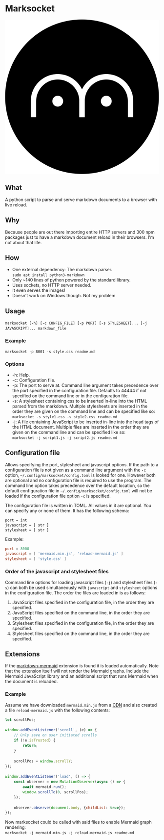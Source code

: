 # Marksocket

![](logo.svg)

## What

A python script to parse and serve markdown documents to a browser with live reload.

## Why

Because people are out there importing entire HTTP servers and 300 npm packages just to have a markdown document reload in their browsers. I'm not about that life.

## How

- One external dependency: The markdown parser.<br>
`sudo apt install python3-markdown`
- Only ~140 lines of python powered by the standard library.
- Uses sockets, no HTTP server needed.
- It even serves the images!
- Doesn't work on Windows though. Not my problem.

## Usage

`marksocket [-h] [-c CONFIG_FILE] [-p PORT] [-s STYLESHEET]... [-j JAVASCRIPT]... markdown_file`

### Example

`marksocket -p 8001 -s style.css readme.md`

### Options

- -h: Help.
- -c: Configuration file.
- -p: The port to serve at. Command line argument takes precedence over the port specified in the configuration file. Defaults to 44444 if not specified on the command line or in the configuration file.
- -s: A stylesheet containing css to be inserted in-line into the HTML parsed from the markdown. Multiple stylesheets are inserted in the order they are given on the command line and can be specified like so:<br>`marksocket -s style1.css -s style2.css readme.md`
- -j: A file containing JavaScript to be inserted in-line into the head tags of the HTML document. Multiple files are inserted in the order they are given on the command line and can be specified like so:<br>`marksocket -j script1.js -j script2.js readme.md`

## Configuration file

Allows specifying the port, stylesheet and javascript options. If the path to a configuration file is not given as a command line argument with the `-c` option, `~/.config/marksocket/config.toml` is looked for one. However both are optional and no configuration file is required to use the program. The command line option takes precedence over the default location, so the default configuration file in `~/.config/marksocket/config.toml` will not be loaded if the configuration file option `-c` is specified.

The configuration file is written in TOML. All values in it are optional. You can specify any or none of them. It has the following schema:

```
port = int
javascript = [ str ]
stylesheet = [ str ]
```

Example:

```toml
port = 8000
javascript = [ 'mermaid.min.js', 'reload-mermaid.js' ]
stylesheet = [ 'style.css' ]
```

### Order of the javascript and stylesheet files

Command line options for loading javascript files (`-j`) and stylesheet files (`-s`) can both be used simultaneously with `javascript` and `stylesheet` options in the configuration file. The order the files are loaded in is as follows:

1. JavaScript files specified in the configuration file, in the order they are specified.
2. JavaScript files specified on the command line, in the order they are specified.
3. Stylesheet files specified in the configuration file, in the order they are specified.
4. Stylesheet files specified on the command line, in the order they are specified.

## Extensions

If the [markdown-mermaid](https://github.com/rauaap/markdown-mermaid) extension is found it is loaded automatically. Note that the extension itself will not render the Mermaid graphs. Include the Mermaid JavaScript library and an additional script that runs Mermaid when the document is reloaded.

### Example

Assume we have downloaded `mermaid.min.js` from a [CDN](https://cdn.jsdelivr.net/npm/mermaid/dist/) and also created a file `reload-mermaid.js` with the following contents:

```javascript
let scrollPos;

window.addEventListener('scroll', (e) => {
    // Only save on user initiated scrolls
    if (!e.isTrusted) {
        return;
    }

    scrollPos = window.scrollY;
});

window.addEventListener('load', () => {
    const observer = new MutationObserver(async () => {
        await mermaid.run();
        window.scrollTo(0, scrollPos);
    });

    observer.observe(document.body, {childList: true});
});
```

Now marksocket could be called with said files to enable Mermaid graph rendering:<br>
`marksocket -j mermaid.min.js -j reload-mermaid.js readme.md`
